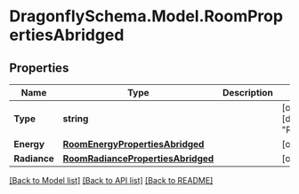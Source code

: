 
# DragonflySchema.Model.RoomPropertiesAbridged

## Properties

Name | Type | Description | Notes
------------ | ------------- | ------------- | -------------
**Type** | **string** |  | [optional] [readonly] [default to "RoomPropertiesAbridged"]
**Energy** | [**RoomEnergyPropertiesAbridged**](RoomEnergyPropertiesAbridged.md) |  | [optional] 
**Radiance** | [**RoomRadiancePropertiesAbridged**](RoomRadiancePropertiesAbridged.md) |  | [optional] 

[[Back to Model list]](../README.md#documentation-for-models)
[[Back to API list]](../README.md#documentation-for-api-endpoints)
[[Back to README]](../README.md)


